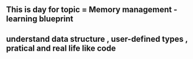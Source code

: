 ## This is day for topic = Memory management - learning blueprint
## understand data structure , user-defined types , pratical and real life like code 
